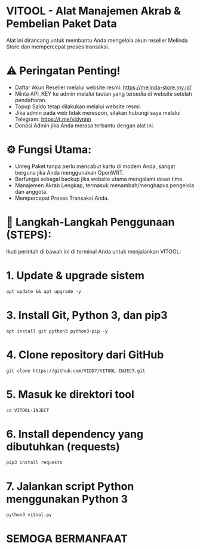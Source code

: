 # VITOOL - Alat Manajemen Akrab & Pembelian Paket Data

Alat ini dirancang untuk membantu Anda mengelola akun reseller Melinda Store dan mempercepat proses transaksi.

# ⚠️ Peringatan Penting!
- Daftar Akun Reseller melalui website resmi: https://melinda-store.my.id/
- Minta API_KEY ke admin melalui tautan yang tersedia di website setelah pendaftaran.
- Topup Saldo tetap dilakukan melalui website resmi.
- Jika admin pada web tidak merespon, silakan hubungi saya melalui Telegram: https://t.me/vidynnn
- Donasi Admin jika Anda merasa terbantu dengan alat ini.

# ⚙️ Fungsi Utama:
- Unreg Paket tanpa perlu mencabut kartu di modem Anda, sangat berguna jika Anda menggunakan OpenWRT.
- Berfungsi sebagai backup jika website utama mengalami down time.
- Manajemen Akrab Lengkap, termasuk menambah/menghapus pengelola dan anggota.
- Mempercepat Proses Transaksi Anda.

# 🚀 Langkah-Langkah Penggunaan (STEPS):

Ikuti perintah di bawah ini di terminal Anda untuk menjalankan VITOOL:

#  1. Update & upgrade sistem
    apt update && apt upgrade -y

#  3. Install Git, Python 3, dan pip3
    apt install git python3 python3-pip -y

 # 4. Clone repository dari GitHub
    git clone https://github.com/VIDD7/VITOOL-INJECT.git

#  5. Masuk ke direktori tool
    cd VITOOL-INJECT

#  6. Install dependency yang dibutuhkan (requests)
    pip3 install requests

#  7. Jalankan script Python menggunakan Python 3
    python3 vitool.py


#  SEMOGA BERMANFAAT
